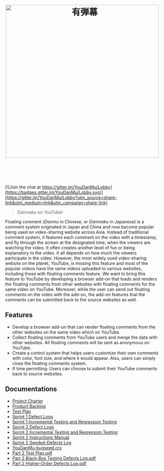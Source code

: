 <h1 align="center">
    <br>
    <img width="500" src="https://cdn.rawgit.com/YouDanMu/YouDanMu/media/logo/logo.svg" alt="有弾幕">
    <br>
    <br>
    <br>
</h1>

[![Join the chat at https://gitter.im/YouDanMu/Lobby](https://badges.gitter.im/YouDanMu/Lobby.svg)](https://gitter.im/YouDanMu/Lobby?utm_source=share-link&utm_medium=link&utm_campaign=share-link)

> Danmaku on YouTube!

Floating comment (_Danmu_ in Chinese, or _Danmaku_ in Japanese) is a comment system originated in Japan and China and now become popular being used on video-sharing website across Asia. Instead of traditional comment system, it features each comment on the video with a timestamp, and fly through the screen at the designated time, when the viewers are watching the video. It often creates another level of fun or being explanatory to the video. It all depends on how much the viewers participate in the video. However, the most widely used video-sharing website on the planet, YouTube, is missing this feature and most of the popular videos have the same videos uploaded to various websites, including those with floating comments feature. We want to bring this feature to YouTube by developing a browser add-on that loads and renders the floating comments from other websites with floating comments for the same video on YouTube. Moreover, while the user can send out floating comments on the video with the add-on, the add-on features that the comments can be submitted back to the source websites as well.

## Features

* Develop a browser add-on that can render floating comments from the other websites on the same video which on YouTube.
* Collect floating comments from YouTube users and merge the data with other websites. All floating comments will be sent as anonymous on YouTube.
* Create a control system that helps users customize their own comments with color, font size, and where it would appear. Also, users can simply close the floating comments system.
* If time permitting: Users can choose to submit their YouTube comments back to source websites.


## Documentations
* [Project Charter](https://cdn.rawgit.com/YouDanMu/YouDanMu/documents/Project%20Charter.docx)
* [Product Backlog](https://cdn.rawgit.com/YouDanMu/YouDanMu/documents/Product%20Backlog.pdf)
* [Test Plan](https://cdn.rawgit.com/YouDanMu/YouDanMu/documents/Test%20Plan.pdf)
* [Sprint 1 Defect Logs](https://cdn.rawgit.com/YouDanMu/YouDanMu/documents/Sprint%201%20Defect%20Logs.pdf)
* [Sprint 1 Incremental Testing and Regression Testing](https://cdn.rawgit.com/YouDanMu/YouDanMu/documents/Sprint%201%20Incremental%20Regression%20Testing.pdf)
* [Sprint 2 Defect Logs](https://cdn.rawgit.com/YouDanMu/YouDanMu/documents/Sprint%202%20Defect%20Logs.pdf)
* [Sprint 2 Incremental Testing and Regression Testing](https://cdn.rawgit.com/YouDanMu/YouDanMu/documents/Sprint%202%20Incremental%20Regression%20Testing.pdf)
* [Sprint 2 Instructions Manual](https://cdn.rawgit.com/YouDanMu/YouDanMu/documents/Sprint%202%20Instructions%20Manual.pdf)
* [Sprint 2 Seeded-Defects Log](https://cdn.rawgit.com/YouDanMu/YouDanMu/documents/Sprint%202%20Seeded-Defects%20Log.pdf)
* [YouDanMu-bugseed.crx](https://cdn.rawgit.com/YouDanMu/YouDanMu/documents/YouDanMu-bugseed.crx)
* [Part 2 Test Plan.pdf](https://cdn.rawgit.com/YouDanMu/YouDanMu/documents/Part%202%20Test%20Plan.pdf)
* [Part 2 Black-Box Testing Defects Log.pdf](https://cdn.rawgit.com/YouDanMu/YouDanMu/documents/Part%202%20Black-Box%20Testing%20Defects%20Log.pdf)
* [Part 2 Higher-Order Defects Log.pdf](https://cdn.rawgit.com/YouDanMu/YouDanMu/documents/Part%202%20Higher-Order%20Defects%20Log.pdf)
